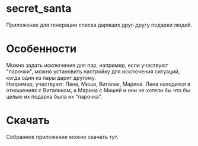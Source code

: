 # secret_santa  
Приложение для генерации списка дарящих друг-другу подарки людей.  
# Особенности  
Можно задать исключения для пар, например, если участвуют "парочки", можно установить настройку для исключения ситуаций, когда один из пары дарит другому.  
Например, участвуют: Лена, Миша, Виталик, Марина. Лена находится в отношениях с Виталиком, а Марина с Мишей и они не хотели бы что бы целью их подарка была их "парочка".  
# Скачать  
Собранное приложение можно скачать тут.
